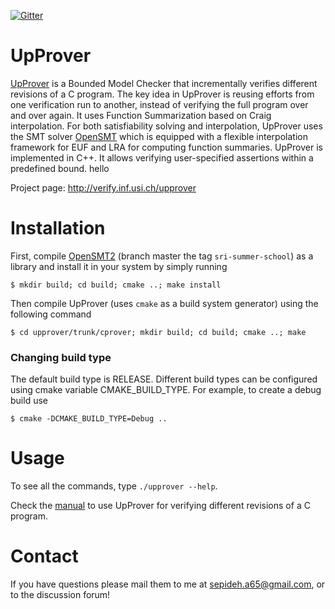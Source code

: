 
[![Gitter](https://badges.gitter.im/upprover/upprover-forum.svg)](https://gitter.im/upprover/upprover-forum?utm_source=badge&utm_medium=badge&utm_campaign=pr-badge)

UpProver
=====
[UpProver](http://verify.inf.usi.ch/upprover) is a Bounded Model Checker that incrementally verifies different revisions of a C program. The key idea in UpProver is reusing efforts from one verification run to another, instead of verifying the full program over and over again. It uses Function Summarization based on Craig interpolation. For both satisfiability solving and interpolation,  UpProver uses the SMT solver [OpenSMT](https://github.com/usi-verification-and-security/opensmt.git) which is equipped with a flexible interpolation framework for EUF and LRA for computing function summaries. UpProver is implemented in C++. It allows verifying user-specified assertions within a predefined bound. hello


Project page: http://verify.inf.usi.ch/upprover


Installation
=====

First, compile [OpenSMT2](https://github.com/usi-verification-and-security/opensmt.git) (branch master the tag `sri-summer-school`) as a library and 
install it in your system by simply running
```
$ mkdir build; cd build; cmake ..; make install
```

Then compile UpProver (uses `cmake` as a build system generator) using the following command
```
$ cd upprover/trunk/cprover; mkdir build; cd build; cmake ..; make
```

### Changing build type
The default build type is RELEASE. Different build types can be configured using cmake variable CMAKE_BUILD_TYPE. For example, to create a debug build use
```
$ cmake -DCMAKE_BUILD_TYPE=Debug ..
```

Usage
=====
To see all the commands, type `./upprover --help`.

Check the [manual](http://verify.inf.usi.ch/upprover/usage) to use UpProver for verifying different revisions of a C program.


Contact
=====
If you have questions please mail them to me at
sepideh.a65@gmail.com, or to the discussion forum!
